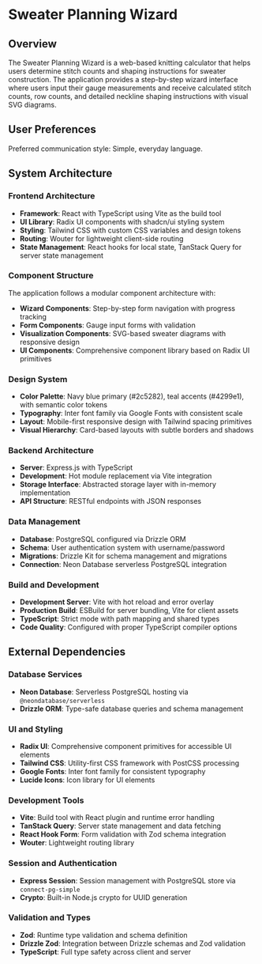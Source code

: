 # Sweater Planning Wizard

## Overview

The Sweater Planning Wizard is a web-based knitting calculator that helps users determine stitch counts and shaping instructions for sweater construction. The application provides a step-by-step wizard interface where users input their gauge measurements and receive calculated stitch counts, row counts, and detailed neckline shaping instructions with visual SVG diagrams.

## User Preferences

Preferred communication style: Simple, everyday language.

## System Architecture

### Frontend Architecture
- **Framework**: React with TypeScript using Vite as the build tool
- **UI Library**: Radix UI components with shadcn/ui styling system
- **Styling**: Tailwind CSS with custom CSS variables and design tokens
- **Routing**: Wouter for lightweight client-side routing
- **State Management**: React hooks for local state, TanStack Query for server state management

### Component Structure
The application follows a modular component architecture with:
- **Wizard Components**: Step-by-step form navigation with progress tracking
- **Form Components**: Gauge input forms with validation
- **Visualization Components**: SVG-based sweater diagrams with responsive design
- **UI Components**: Comprehensive component library based on Radix UI primitives

### Design System
- **Color Palette**: Navy blue primary (#2c5282), teal accents (#4299e1), with semantic color tokens
- **Typography**: Inter font family via Google Fonts with consistent scale
- **Layout**: Mobile-first responsive design with Tailwind spacing primitives
- **Visual Hierarchy**: Card-based layouts with subtle borders and shadows

### Backend Architecture
- **Server**: Express.js with TypeScript
- **Development**: Hot module replacement via Vite integration
- **Storage Interface**: Abstracted storage layer with in-memory implementation
- **API Structure**: RESTful endpoints with JSON responses

### Data Management
- **Database**: PostgreSQL configured via Drizzle ORM
- **Schema**: User authentication system with username/password
- **Migrations**: Drizzle Kit for schema management and migrations
- **Connection**: Neon Database serverless PostgreSQL integration

### Build and Development
- **Development Server**: Vite with hot reload and error overlay
- **Production Build**: ESBuild for server bundling, Vite for client assets
- **TypeScript**: Strict mode with path mapping and shared types
- **Code Quality**: Configured with proper TypeScript compiler options

## External Dependencies

### Database Services
- **Neon Database**: Serverless PostgreSQL hosting via `@neondatabase/serverless`
- **Drizzle ORM**: Type-safe database queries and schema management

### UI and Styling
- **Radix UI**: Comprehensive component primitives for accessible UI elements
- **Tailwind CSS**: Utility-first CSS framework with PostCSS processing
- **Google Fonts**: Inter font family for consistent typography
- **Lucide Icons**: Icon library for UI elements

### Development Tools
- **Vite**: Build tool with React plugin and runtime error handling
- **TanStack Query**: Server state management and data fetching
- **React Hook Form**: Form validation with Zod schema integration
- **Wouter**: Lightweight routing library

### Session and Authentication
- **Express Session**: Session management with PostgreSQL store via `connect-pg-simple`
- **Crypto**: Built-in Node.js crypto for UUID generation

### Validation and Types
- **Zod**: Runtime type validation and schema definition
- **Drizzle Zod**: Integration between Drizzle schemas and Zod validation
- **TypeScript**: Full type safety across client and server